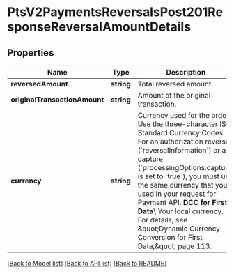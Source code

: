 # PtsV2PaymentsReversalsPost201ResponseReversalAmountDetails

## Properties
Name | Type | Description | Notes
------------ | ------------- | ------------- | -------------
**reversedAmount** | **string** | Total reversed amount. | [optional] 
**originalTransactionAmount** | **string** | Amount of the original transaction. | [optional] 
**currency** | **string** | Currency used for the order. Use the three-character ISO Standard Currency Codes.  For an authorization reversal (&#x60;reversalInformation&#x60;) or a capture (&#x60;processingOptions.capture&#x60; is set to &#x60;true&#x60;), you must use the same currency that you used in your request for Payment API.  **DCC for First Data**\\ Your local currency. For details, see \&quot;Dynamic Currency Conversion for First Data,\&quot; page 113. | [optional] 

[[Back to Model list]](../README.md#documentation-for-models) [[Back to API list]](../README.md#documentation-for-api-endpoints) [[Back to README]](../README.md)


